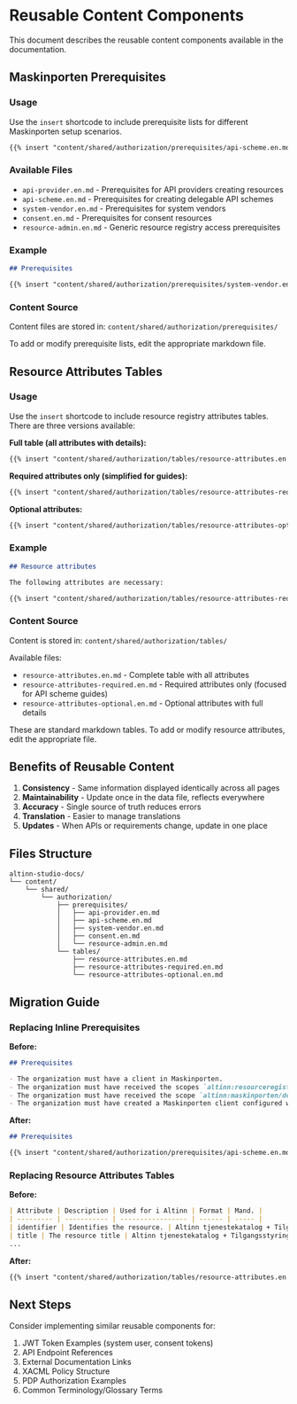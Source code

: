 # Reusable Content Components

This document describes the reusable content components available in the documentation.

## Maskinporten Prerequisites

### Usage

Use the `insert` shortcode to include prerequisite lists for different Maskinporten setup scenarios.

```markdown
{{% insert "content/shared/authorization/prerequisites/api-scheme.en.md" %}}
```

### Available Files

- `api-provider.en.md` - Prerequisites for API providers creating resources
- `api-scheme.en.md` - Prerequisites for creating delegable API schemes
- `system-vendor.en.md` - Prerequisites for system vendors
- `consent.en.md` - Prerequisites for consent resources
- `resource-admin.en.md` - Generic resource registry access prerequisites

### Example

```markdown
## Prerequisites

{{% insert "content/shared/authorization/prerequisites/system-vendor.en.md" %}}
```

### Content Source

Content files are stored in: `content/shared/authorization/prerequisites/`

To add or modify prerequisite lists, edit the appropriate markdown file.

## Resource Attributes Tables

### Usage

Use the `insert` shortcode to include resource registry attributes tables. There are three versions available:

**Full table (all attributes with details):**
```markdown
{{% insert "content/shared/authorization/tables/resource-attributes.en.md" %}}
```

**Required attributes only (simplified for guides):**
```markdown
{{% insert "content/shared/authorization/tables/resource-attributes-required.en.md" %}}
```

**Optional attributes:**
```markdown
{{% insert "content/shared/authorization/tables/resource-attributes-optional.en.md" %}}
```

### Example

```markdown
## Resource attributes

The following attributes are necessary:

{{% insert "content/shared/authorization/tables/resource-attributes-required.en.md" %}}
```

### Content Source

Content is stored in: `content/shared/authorization/tables/`

Available files:
- `resource-attributes.en.md` - Complete table with all attributes
- `resource-attributes-required.en.md` - Required attributes only (focused for API scheme guides)
- `resource-attributes-optional.en.md` - Optional attributes with full details

These are standard markdown tables. To add or modify resource attributes, edit the appropriate file.

## Benefits of Reusable Content

1. **Consistency** - Same information displayed identically across all pages
2. **Maintainability** - Update once in the data file, reflects everywhere
3. **Accuracy** - Single source of truth reduces errors
4. **Translation** - Easier to manage translations
5. **Updates** - When APIs or requirements change, update in one place

## Files Structure

```
altinn-studio-docs/
└── content/
    └── shared/
        └── authorization/
            ├── prerequisites/
            │   ├── api-provider.en.md
            │   ├── api-scheme.en.md
            │   ├── system-vendor.en.md
            │   ├── consent.en.md
            │   └── resource-admin.en.md
            └── tables/
                ├── resource-attributes.en.md
                ├── resource-attributes-required.en.md
                └── resource-attributes-optional.en.md
```

## Migration Guide

### Replacing Inline Prerequisites

**Before:**
```markdown
## Prerequisites

- The organization must have a client in Maskinporten.
- The organization must have received the scopes `altinn:resourceregistry/resource.write` and `altinn:resourceregistry/resource.read`.
- The organization must have received the scope `altinn:maskinporten/delegationschemes.write`.
- The organization must have created a Maskinporten client configured with these scopes.
```

**After:**
```markdown
## Prerequisites

{{% insert "content/shared/authorization/prerequisites/api-scheme.en.md" %}}
```

### Replacing Resource Attributes Tables

**Before:**
```markdown
| Attribute | Description | Used for i Altinn | Format | Mand. |
| --------- | ----------- | ----------------- | ------ | ----- |
| identifier | Identifies the resource. | Altinn tjenestekatalog + Tilgangsstyring + Tilgangskontroll. | Unik og persistent. Fritekst, max ? tegn. Bør være lesbar. | Yes |
| title | The resource title | Altinn tjenestekatalog + Tilgangsstyring. (search) | Fritekst, max ? tegn, på alle språk (nb, nn, en) | Yes |
...
```

**After:**
```markdown
{{% insert "content/shared/authorization/tables/resource-attributes.en.md" %}}
```

## Next Steps

Consider implementing similar reusable components for:

1. JWT Token Examples (system user, consent tokens)
2. API Endpoint References
3. External Documentation Links
4. XACML Policy Structure
5. PDP Authorization Examples
6. Common Terminology/Glossary Terms